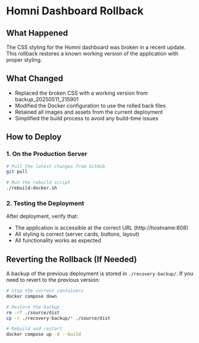 # Homni Dashboard Rollback

## What Happened
The CSS styling for the Homni dashboard was broken in a recent update. This rollback restores a known working version of the application with proper styling.

## What Changed
- Replaced the broken CSS with a working version from backup_20250511_215901
- Modified the Docker configuration to use the rolled back files
- Retained all images and assets from the current deployment
- Simplified the build process to avoid any build-time issues

## How to Deploy

### 1. On the Production Server
```bash
# Pull the latest changes from GitHub
git pull

# Run the rebuild script
./rebuild-docker.sh
```

### 2. Testing the Deployment
After deployment, verify that:
- The application is accessible at the correct URL (http://hostname:808)
- All styling is correct (server cards, buttons, layout)
- All functionality works as expected

## Reverting the Rollback (If Needed)
A backup of the previous deployment is stored in `./recovery-backup/`. 
If you need to revert to the previous version:

```bash
# Stop the current containers
docker compose down

# Restore the backup
rm -rf ./source/dist
cp -r ./recovery-backup/* ./source/dist

# Rebuild and restart
docker compose up -d --build
``` 